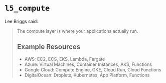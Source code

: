 # `l5_compute`

Lee Briggs said:

> The compute layer is where your applications actually run.
>
> ## Example Resources
>
> - AWS: EC2, ECS, EKS, Lambda, Fargate
> - Azure: Virtual Machines, Container Instances, AKS, Functions
> - Google Cloud: Compute Engine, GKE, Cloud Run, Cloud Functions
> - DigitalOcean: Droplets, Kubernetes, App Platform, Functions
